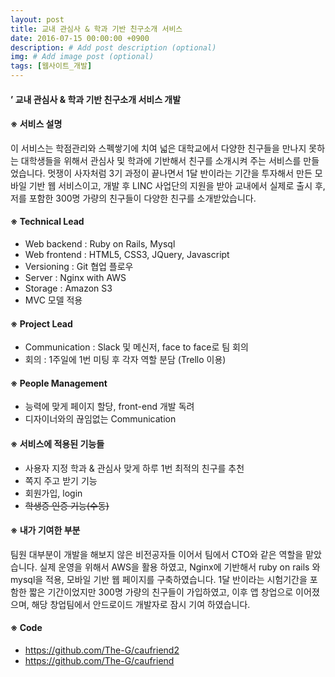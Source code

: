 ```yaml
---
layout: post
title: 교내 관심사 & 학과 기반 친구소개 서비스
date: 2016-07-15 00:00:00 +0900
description: # Add post description (optional)
img: # Add image post (optional)
tags: [웹사이트_개발]
---
```

#### ’ 교내 관심사 & 학과 기반 친구소개 서비스 개발

#### ※ 서비스 설명
이 서비스는 학점관리와 스펙쌓기에 치여 넓은 대학교에서 다양한 친구들을 만나지 못하는 대학생들을 위해서 관심사 및 학과에 기반해서 친구를 소개시켜 주는 서비스를 만들었습니다. 멋쟁이 사자처럼 3기 과정이 끝나면서 1달 반이라는 기간을 투자해서 만든 모바일 기반 웹 서비스이고, 개발 후 LINC 사업단의 지원을 받아 교내에서 실제로 출시 후, 저를 포함한 300명 가량의 친구들이 다양한 친구를 소개받았습니다.

#### ※ Technical Lead
- Web backend : Ruby on Rails, Mysql
- Web frontend : HTML5, CSS3, JQuery, Javascript
- Versioning : Git 협업 플로우
- Server : Nginx with AWS
- Storage : Amazon S3
- MVC 모델 적용

#### ※ Project Lead
- Communication : Slack 및 메신저, face to face로 팀 회의
- 회의 : 1주일에 1번 미팅 후 각자 역할 분담 (Trello 이용)

#### ※ People Management
- 능력에 맞게 페이지 할당, front-end 개발 독려
- 디자이너와의 끊임없는 Communication

#### ※ 서비스에 적용된 기능들
- 사용자 지정 학과 & 관심사 맞게 하루 1번 최적의 친구를 추천
- 쪽지 주고 받기 기능
- 회원가입, login
- <del>학생증 인증 기능(수동)</del>


#### ※ 내가 기여한 부분
팀원 대부분이 개발을 해보지 않은 비전공자들 이어서 팀에서 CTO와 같은 역할을 맡았습니다. 실제 운영을 위해서 AWS을 활용 하였고, Nginx에 기반해서 ruby on rails 와 mysql을 적용, 모바일 기반 웹 페이지를 구축하였습니다. 1달 반이라는 시험기간을 포함한 짧은 기간이었지만 300명 가량의 친구들이 가입하였고, 이후 앱 창업으로 이어졌으며, 해당 창업팀에서 안드로이드 개발자로 잠시 기여 하였습니다.

#### ※ Code
- https://github.com/The-G/caufriend2
- https://github.com/The-G/caufriend
